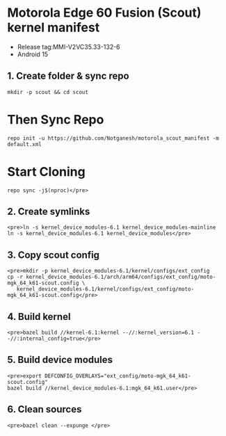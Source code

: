 # Motorola Edge 60 Fusion (Scout) kernel manifest
- Release tag:MMI-V2VC35.33-132-6
- Android 15

## 1. Create folder & sync repo
```
mkdir -p scout && cd scout
```
# Then Sync Repo
```
repo init -u https://github.com/Notganesh/motorola_scout_manifest -m default.xml
```
   
# Start Cloning
   
```
repo sync -j$(nproc)</pre>
```

## 2. Create symlinks
```
<pre>ln -s kernel_device_modules-6.1 kernel_device_modules-mainline
ln -s kernel_device_modules-6.1 kernel_device_modules</pre>
```

## 3. Copy scout config
```
<pre>mkdir -p kernel_device_modules-6.1/kernel/configs/ext_config
cp -r kernel_device_modules-6.1/arch/arm64/configs/ext_config/moto-mgk_64_k61-scout.config \
   kernel_device_modules-6.1/kernel/configs/ext_config/moto-mgk_64_k61-scout.config</pre>
```

## 4. Build kernel
```
<pre>bazel build //kernel-6.1:kernel --//:kernel_version=6.1 --//:internal_config=true</pre>
```

## 5. Build device modules
```
<pre>export DEFCONFIG_OVERLAYS="ext_config/moto-mgk_64_k61-scout.config"
bazel build //kernel_device_modules-6.1:mgk_64_k61.user</pre>
```

## 6. Clean sources
```
<pre>bazel clean --expunge </pre>

